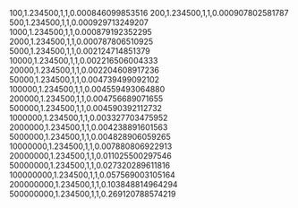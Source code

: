 100,1.234500,1,1,0.000846099853516
200,1.234500,1,1,0.000907802581787
500,1.234500,1,1,0.000929713249207
1000,1.234500,1,1,0.000879192352295
2000,1.234500,1,1,0.000787806510925
5000,1.234500,1,1,0.002124714851379
10000,1.234500,1,1,0.002216506004333
20000,1.234500,1,1,0.002204608917236
50000,1.234500,1,1,0.004739499092102
100000,1.234500,1,1,0.004559493064880
200000,1.234500,1,1,0.004756689071655
500000,1.234500,1,1,0.004590392112732
1000000,1.234500,1,1,0.003327703475952
2000000,1.234500,1,1,0.004238891601563
5000000,1.234500,1,1,0.004828906059265
10000000,1.234500,1,1,0.007880806922913
20000000,1.234500,1,1,0.011025500297546
50000000,1.234500,1,1,0.027320289611816
100000000,1.234500,1,1,0.057569003105164
200000000,1.234500,1,1,0.103848814964294
500000000,1.234500,1,1,0.269120788574219
